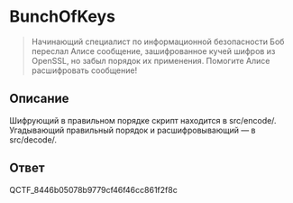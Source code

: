 BunchOfKeys
===========
> Начинающий специалист по информационной безопасности Боб переслал Алисе сообщение, зашифрованное кучей шифров из OpenSSL, но забыл порядок их применения. Помогите Алисе расшифровать сообщение!

Описание
--------
Шифрующий в правильном порядке скрипт находится в src/encode/. Угадывающий правильный порядок и расшифровывающий — в src/decode/.


Ответ
-----
QCTF_8446b05078b9779cf46f46cc861f2f8c

